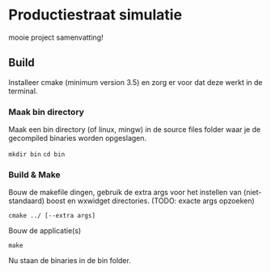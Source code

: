 # Productiestraat simulatie

mooie project samenvatting!

## Build

Installeer cmake (minimum version 3.5) en zorg er voor dat deze werkt in
de terminal.

### Maak bin directory

Maak een bin directory (of linux, mingw) in de source files folder waar
je de gecompiled binaries worden opgeslagen.

`mkdir bin`
`cd bin`

### Build & Make

Bouw de makefile dingen, gebruik de extra args voor het instellen van
(niet-standaard) boost en wxwidget directories. (TODO: exacte args opzoeken)

`cmake ../ [--extra args]`

Bouw de applicatie(s)

`make`

Nu staan de binaries in de bin folder.

